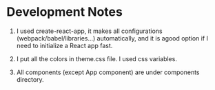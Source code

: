 # Development Notes

1. I used create-react-app, it makes all configurations (webpack/babel/libraries...) automatically, and it is agood option if I need to initialize a React app fast.

2. I put all the colors in theme.css file. I used css variables.

3. All components (except App component) are under components directory.
